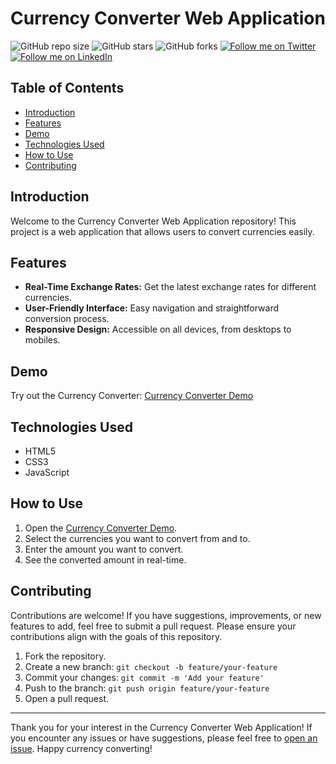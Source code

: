 # Currency Converter Web Application

![GitHub repo size](https://img.shields.io/github/repo-size/your-username/currency-converter)
![GitHub stars](https://img.shields.io/github/stars/your-username/currency-converter?style=social)
![GitHub forks](https://img.shields.io/github/forks/your-username/currency-converter?style=social)
[![Follow me on Twitter](https://img.shields.io/twitter/follow/your-twitter-handle?style=social)](https://twitter.com/your-twitter-handle)
[![Follow me on LinkedIn](https://img.shields.io/badge/-LinkedIn-blue?style=flat-square&logo=linkedin&logoColor=white&link=https://www.linkedin.com/in/your-linkedin-handle/)](https://www.linkedin.com/in/your-linkedin-handle/)

## Table of Contents

- [Introduction](#introduction)
- [Features](#features)
- [Demo](#demo)
- [Technologies Used](#technologies-used)
- [How to Use](#how-to-use)
- [Contributing](#contributing)

## Introduction

Welcome to the Currency Converter Web Application repository! This project is a web application that allows users to convert currencies easily.

## Features

- **Real-Time Exchange Rates:** Get the latest exchange rates for different currencies.
- **User-Friendly Interface:** Easy navigation and straightforward conversion process.
- **Responsive Design:** Accessible on all devices, from desktops to mobiles.

## Demo

Try out the Currency Converter: [Currency Converter Demo](https://your-username.github.io/currency-converter/)

## Technologies Used

- HTML5
- CSS3
- JavaScript

## How to Use

1. Open the [Currency Converter Demo](https://your-username.github.io/currency-converter/).
2. Select the currencies you want to convert from and to.
3. Enter the amount you want to convert.
4. See the converted amount in real-time.

## Contributing

Contributions are welcome! If you have suggestions, improvements, or new features to add, feel free to submit a pull request. Please ensure your contributions align with the goals of this repository.

1. Fork the repository.
2. Create a new branch: `git checkout -b feature/your-feature`
3. Commit your changes: `git commit -m 'Add your feature'`
4. Push to the branch: `git push origin feature/your-feature`
5. Open a pull request.

---

Thank you for your interest in the Currency Converter Web Application! If you encounter any issues or have suggestions, please feel free to [open an issue](https://github.com/your-username/currency-converter/issues). Happy currency converting!
